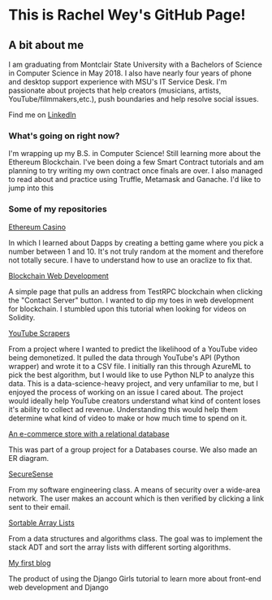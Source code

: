 # This is Rachel Wey's GitHub Page!

## A bit about me

I am graduating from Montclair State University with a Bachelors of Science in Computer Science in May 2018.
I also have nearly four years of phone and desktop support experience with MSU's IT Service Desk.
I'm passionate about projects that help creators (musicians, artists, YouTube/filmmakers,etc.), push boundaries and help resolve social issues.

Find me on [LinkedIn](https://www.linkedin.com/in/rachel-wey-990b12150/)

### What's going on right now?
I'm wrapping up my B.S. in Computer Science! Still learning more about the Ethereum Blockchain. I've been doing a few Smart Contract tutorials and am planning to try writing my own contract once finals are over. I also managed to read about and practice using Truffle, Metamask and Ganache. I'd like to jump into this 


### Some of my repositories
[Ethereum Casino](https://github.com/rachel-w/casino-ethereum)

In which I learned about Dapps by creating a betting game where you pick a number between 1 and 10.
It's not truly random at the moment and therefore not totally secure. I have to understand how to use an oraclize to fix that.

[Blockchain Web Development](https://github.com/rachel-w/blockchainWeb)

A simple page that pulls an address from TestRPC blockchain when clicking the "Contact Server" button. I wanted to dip my toes in web development for blockchain. I stumbled upon this tutorial when looking for videos on Solidity.

[YouTube Scrapers](https://github.com/rachel-w/YouTubeCategorize)

From a project where I wanted to predict the likelihood of a YouTube video being demonetized.
It pulled the data through YouTube's API (Python wrapper) and wrote it to a CSV file.
I initially ran this through AzureML to pick the best algorithm, but I would like to use Python NLP to analyze this data.
This is a data-science-heavy project, and very unfamiliar to me, but I enjoyed the process of working on an issue I cared about.
The project would ideally help YouTube creators understand what kind of content loses it's ability to collect ad revenue.
Understanding this would help them determine what kind of video to make or how much time to spend on it.

[An e-commerce store with a relational database](https://github.com/rachel-w/Bobs-Music-Store)

This was part of a group project for a Databases course. We also made an ER diagram.

[SecureSense](https://github.com/rachel-w/SecureSense)

From my software engineering class.
A means of security over a wide-area network. The user makes an account which is then verified by clicking a link sent to their email.

[Sortable Array Lists](https://github.com/rachel-w/sortable-array-lists)

From a data structures and algorithms class. 
The goal was to implement the stack ADT and sort the array lists with different sorting algorithms.


[My first blog](https://github.com/rachel-w/my-first-blog)

The product of using the Django Girls tutorial to learn more about front-end web development and Django

